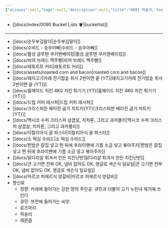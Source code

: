 ```yaml
---
{"aliases":null,"tags":null,"description":null,"title":"0091 먹을거, Food 😋","created":"2023-12-30T00:19:46","updated":"2024-01-11T17:37:42","dg-publish":true,"permalink":"/docs/index/0091 먹을거, Food 😋/","dgPassFrontmatter":true}
---
```


- [[docs/index/0090 Bucket Lists 🪣\|bucketlist]]
___
- [[docs/순두부김말이\|순두부김말이]]
- [[docs/수비드 - 승우아빠\|수비드 - 승우아빠]]
- [[docs/활성 글루텐 쿠키앤베이킹\|활성 글루텐 쿠키앤베이킹]]
- [[docs/비어 브레드 맥주빵\|비어 브레드 맥주빵]]
- [[docs/레토르트 커리\|레토르트 커리]]
- [[docs/assets/roasted corn and bacon\|roasted corn and bacon]]
- [[docs/돼지고기카레 전기밥솥 취사 2번이면 끝 {YT}\|돼지고기카레 전기밥솥 취사 2번이면 끝 {YT}]]
- [[docs/홈메이드 치킨 4KG 치킨 튀기기 {YT}\|홈메이드 치킨 4KG 치킨 튀기기 {YT}]]
- [[docs/드립 커피 레시피\|드립 커피 레시피]]
- [[docs/크리스피한 베이컨 굽기 치트키{YT}\|크리스피한 베이컨 굽기 치트키{YT}]]
- [[docs/멕시코 수퍼 크리스피 삼겹살, 치차론, 그리고 과카몰리\|멕시코 수퍼 크리스피 삼겹살, 치차론, 그리고 과카몰리]]
- [[docs/이탈리아식 굴 파스타\|이탈리아식 굴 파스타]]
- [[docs/소 떡심 수비드\|소 떡심 수비드]]
- [[docs/찐밤은 칼집 넣고 찐 뒤에 후라이팬에 기름 소금 넣고 볶아주자\|찐밤은 칼집 넣고 찐 뒤에 후라이팬에 기름 소금 넣고 볶아주자]]
- [[docs/닭다리살 튀겨서 만든 치킨난반\|닭다리살 튀겨서 만든 치킨난반]]
- [[docs/큰 고기면 전부 OK, 냄비 없어도 OK, 앵글로 색슨식 일요일\|큰 고기면 전부 OK, 냄비 없어도 OK, 앵글로 색슨식 일요일]]
- [[docs/마르코 피에르식 양갈비\|마르코 피에르식 양갈비]]
- 향신료
	- 정향: 카레에 들어가는 강한 향의 주인공. 큐민과 더불어 고기 누린내 제거에 쓰인다
	- 큐민: 쯔란에 들어가는 씨앗.
	- 로즈마리
	- 파슬리
	- 레몬즙
